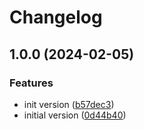 # Changelog

## 1.0.0 (2024-02-05)


### Features

* init version ([b57dec3](https://github.com/xsitarcik/outbreak_detection/commit/b57dec3338ef853904476c4466b8b91517de982d))
* initial version ([0d44b40](https://github.com/xsitarcik/outbreak_detection/commit/0d44b409c3845f05d98ec240f54d15fb1bc770e0))
